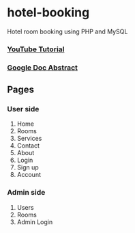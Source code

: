 # hotel-booking
Hotel room booking using PHP and MySQL

### [YouTube Tutorial](https://youtube.com/playlist?list=PLWxTHN2c_6cbh1C7yIskoXszoTl-okogt&si=Q-8_LpjEBoKstQFG)

### [Google Doc Abstract](https://docs.google.com/document/d/18QEVYWm64EOCxAk1TTcX6Y6T1jkWmrMZbm8iz3mvMi0/edit?usp=sharing)


## Pages

### User side
1. Home
2. Rooms
3. Services
4. Contact
5. About
6. Login
7. Sign up
8. Account

### Admin side
1. Users
2. Rooms
3. Admin Login